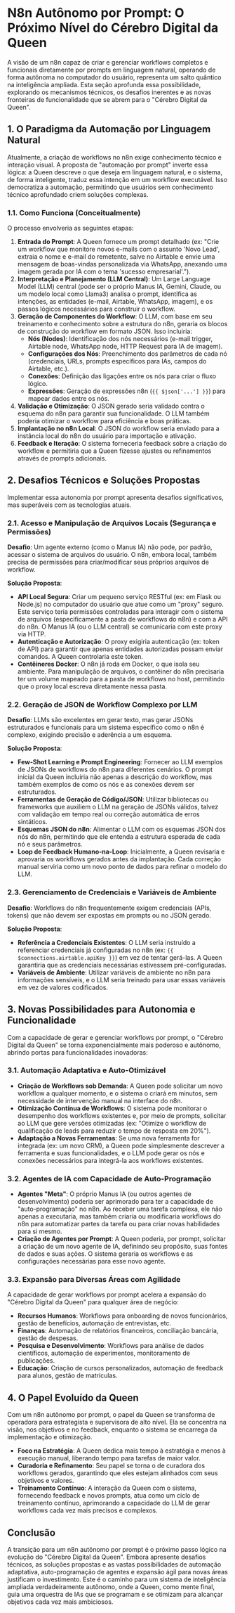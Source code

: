 # N8n Autônomo por Prompt: O Próximo Nível do Cérebro Digital da Queen

A visão de um n8n capaz de criar e gerenciar workflows completos e funcionais diretamente por prompts em linguagem natural, operando de forma autônoma no computador do usuário, representa um salto quântico na inteligência ampliada. Esta seção aprofunda essa possibilidade, explorando os mecanismos técnicos, os desafios inerentes e as novas fronteiras de funcionalidade que se abrem para o "Cérebro Digital da Queen".

## 1. O Paradigma da Automação por Linguagem Natural

Atualmente, a criação de workflows no n8n exige conhecimento técnico e interação visual. A proposta de "automação por prompt" inverte essa lógica: a Queen descreve o que deseja em linguagem natural, e o sistema, de forma inteligente, traduz essa intenção em um workflow executável. Isso democratiza a automação, permitindo que usuários sem conhecimento técnico aprofundado criem soluções complexas.

### 1.1. Como Funciona (Conceitualmente)

O processo envolveria as seguintes etapas:

1.  **Entrada do Prompt**: A Queen fornece um prompt detalhado (ex: "Crie um workflow que monitore novos e-mails com o assunto 'Novo Lead', extraia o nome e e-mail do remetente, salve no Airtable e envie uma mensagem de boas-vindas personalizada via WhatsApp, anexando uma imagem gerada por IA com o tema 'sucesso empresarial'.").
2.  **Interpretação e Planejamento (LLM Central)**: Um Large Language Model (LLM) central (pode ser o próprio Manus IA, Gemini, Claude, ou um modelo local como Llama3) analisa o prompt, identifica as intenções, as entidades (e-mail, Airtable, WhatsApp, imagem), e os passos lógicos necessários para construir o workflow.
3.  **Geração de Componentes do Workflow**: O LLM, com base em seu treinamento e conhecimento sobre a estrutura do n8n, geraria os blocos de construção do workflow em formato JSON. Isso incluiria:
    *   **Nós (Nodes)**: Identificação dos nós necessários (e-mail trigger, Airtable node, WhatsApp node, HTTP Request para IA de imagem).
    *   **Configurações dos Nós**: Preenchimento dos parâmetros de cada nó (credenciais, URLs, prompts específicos para IAs, campos do Airtable, etc.).
    *   **Conexões**: Definição das ligações entre os nós para criar o fluxo lógico.
    *   **Expressões**: Geração de expressões n8n (`{{ $json['...'] }}`) para mapear dados entre os nós.
4.  **Validação e Otimização**: O JSON gerado seria validado contra o esquema do n8n para garantir sua funcionalidade. O LLM também poderia otimizar o workflow para eficiência e boas práticas.
5.  **Implantação no n8n Local**: O JSON do workflow seria enviado para a instância local do n8n do usuário para importação e ativação.
6.  **Feedback e Iteração**: O sistema forneceria feedback sobre a criação do workflow e permitiria que a Queen fizesse ajustes ou refinamentos através de prompts adicionais.

## 2. Desafios Técnicos e Soluções Propostas

Implementar essa autonomia por prompt apresenta desafios significativos, mas superáveis com as tecnologias atuais.

### 2.1. Acesso e Manipulação de Arquivos Locais (Segurança e Permissões)

**Desafio**: Um agente externo (como o Manus IA) não pode, por padrão, acessar o sistema de arquivos do usuário. O n8n, embora local, também precisa de permissões para criar/modificar seus próprios arquivos de workflow.

**Solução Proposta**:

*   **API Local Segura**: Criar um pequeno serviço RESTful (ex: em Flask ou Node.js) no computador do usuário que atue como um "proxy" seguro. Este serviço teria permissões controladas para interagir com o sistema de arquivos (especificamente a pasta de workflows do n8n) e com a API do n8n. O Manus IA (ou o LLM central) se comunicaria com este proxy via HTTP.
*   **Autenticação e Autorização**: O proxy exigiria autenticação (ex: token de API) para garantir que apenas entidades autorizadas possam enviar comandos. A Queen controlaria este token.
*   **Contêineres Docker**: O n8n já roda em Docker, o que isola seu ambiente. Para manipulação de arquivos, o contêiner do n8n precisaria ter um volume mapeado para a pasta de workflows no host, permitindo que o proxy local escreva diretamente nessa pasta.

### 2.2. Geração de JSON de Workflow Complexo por LLM

**Desafio**: LLMs são excelentes em gerar texto, mas gerar JSONs estruturados e funcionais para um sistema específico como o n8n é complexo, exigindo precisão e aderência a um esquema.

**Solução Proposta**:

*   **Few-Shot Learning e Prompt Engineering**: Fornecer ao LLM exemplos de JSONs de workflows do n8n para diferentes cenários. O prompt inicial da Queen incluiria não apenas a descrição do workflow, mas também exemplos de como os nós e as conexões devem ser estruturados.
*   **Ferramentas de Geração de Código/JSON**: Utilizar bibliotecas ou frameworks que auxiliem o LLM na geração de JSONs válidos, talvez com validação em tempo real ou correção automática de erros sintáticos.
*   **Esquemas JSON do n8n**: Alimentar o LLM com os esquemas JSON dos nós do n8n, permitindo que ele entenda a estrutura esperada de cada nó e seus parâmetros.
*   **Loop de Feedback Humano-na-Loop**: Inicialmente, a Queen revisaria e aprovaria os workflows gerados antes da implantação. Cada correção manual serviria como um novo ponto de dados para refinar o modelo do LLM.

### 2.3. Gerenciamento de Credenciais e Variáveis de Ambiente

**Desafio**: Workflows do n8n frequentemente exigem credenciais (APIs, tokens) que não devem ser expostas em prompts ou no JSON gerado.

**Solução Proposta**:

*   **Referência a Credenciais Existentes**: O LLM seria instruído a referenciar credenciais já configuradas no n8n (ex: `{{ $connections.airtable.apiKey }}`) em vez de tentar gerá-las. A Queen garantiria que as credenciais necessárias estivessem pré-configuradas.
*   **Variáveis de Ambiente**: Utilizar variáveis de ambiente no n8n para informações sensíveis, e o LLM seria treinado para usar essas variáveis em vez de valores codificados.

## 3. Novas Possibilidades para Autonomia e Funcionalidade

Com a capacidade de gerar e gerenciar workflows por prompt, o "Cérebro Digital da Queen" se torna exponencialmente mais poderoso e autônomo, abrindo portas para funcionalidades inovadoras:

### 3.1. Automação Adaptativa e Auto-Otimizável

*   **Criação de Workflows sob Demanda**: A Queen pode solicitar um novo workflow a qualquer momento, e o sistema o criará em minutos, sem necessidade de intervenção manual na interface do n8n.
*   **Otimização Contínua de Workflows**: O sistema pode monitorar o desempenho dos workflows existentes e, por meio de prompts, solicitar ao LLM que gere versões otimizadas (ex: "Otimize o workflow de qualificação de leads para reduzir o tempo de resposta em 20%").
*   **Adaptação a Novas Ferramentas**: Se uma nova ferramenta for integrada (ex: um novo CRM), a Queen pode simplesmente descrever a ferramenta e suas funcionalidades, e o LLM pode gerar os nós e conexões necessários para integrá-la aos workflows existentes.

### 3.2. Agentes de IA com Capacidade de Auto-Programação

*   **Agentes "Meta"**: O próprio Manus IA (ou outros agentes de desenvolvimento) poderia ser aprimorado para ter a capacidade de "auto-programação" no n8n. Ao receber uma tarefa complexa, ele não apenas a executaria, mas também criaria ou modificaria workflows do n8n para automatizar partes da tarefa ou para criar novas habilidades para si mesmo.
*   **Criação de Agentes por Prompt**: A Queen poderia, por prompt, solicitar a criação de um novo agente de IA, definindo seu propósito, suas fontes de dados e suas ações. O sistema geraria os workflows e as configurações necessárias para esse novo agente.

### 3.3. Expansão para Diversas Áreas com Agilidade

A capacidade de gerar workflows por prompt acelera a expansão do "Cérebro Digital da Queen" para qualquer área de negócio:

*   **Recursos Humanos**: Workflows para onboarding de novos funcionários, gestão de benefícios, automação de entrevistas, etc.
*   **Finanças**: Automação de relatórios financeiros, conciliação bancária, gestão de despesas.
*   **Pesquisa e Desenvolvimento**: Workflows para análise de dados científicos, automação de experimentos, monitoramento de publicações.
*   **Educação**: Criação de cursos personalizados, automação de feedback para alunos, gestão de matrículas.

## 4. O Papel Evoluído da Queen

Com um n8n autônomo por prompt, o papel da Queen se transforma de operadora para estrategista e supervisora de alto nível. Ela se concentra na visão, nos objetivos e no feedback, enquanto o sistema se encarrega da implementação e otimização.

*   **Foco na Estratégia**: A Queen dedica mais tempo à estratégia e menos à execução manual, liberando tempo para tarefas de maior valor.
*   **Curadoria e Refinamento**: Seu papel se torna o de curadora dos workflows gerados, garantindo que eles estejam alinhados com seus objetivos e valores.
*   **Treinamento Contínuo**: A interação da Queen com o sistema, fornecendo feedback e novos prompts, atua como um ciclo de treinamento contínuo, aprimorando a capacidade do LLM de gerar workflows cada vez mais precisos e complexos.

## Conclusão

A transição para um n8n autônomo por prompt é o próximo passo lógico na evolução do "Cérebro Digital da Queen". Embora apresente desafios técnicos, as soluções propostas e as vastas possibilidades de automação adaptativa, auto-programação de agentes e expansão ágil para novas áreas justificam o investimento. Este é o caminho para um sistema de inteligência ampliada verdadeiramente autônomo, onde a Queen, como mente final, guia uma orquestra de IAs que se programam e se otimizam para alcançar objetivos cada vez mais ambiciosos.

